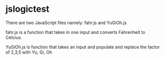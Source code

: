 # jslogictest

There are two JavaScript files namely:
fahr.js and YuGiOh.js

fahr.js is a function that takes in one input and converts Fahrenheit to Celcius.

YuGiOh.js is  function that takes an input and populate and replace the factor of 2,3,5 with Yu, Gi, Oh
